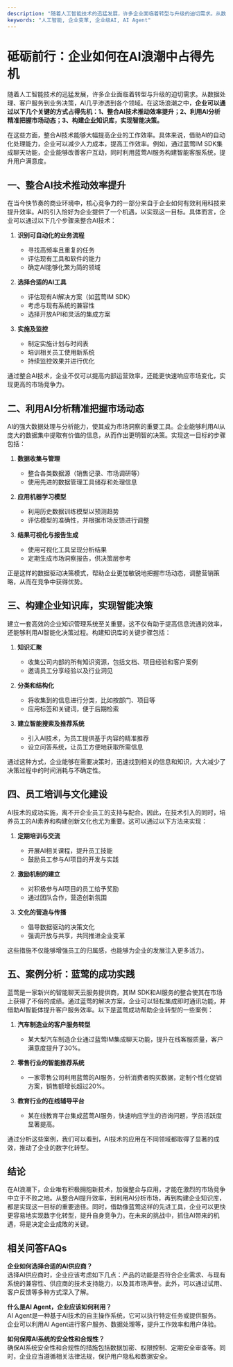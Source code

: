 ```yaml
---
description: "随着人工智能技术的迅猛发展，许多企业面临着转型与升级的迫切需求。从数据处理、客户服务到业务决策，AI几乎渗透到各个领域。在这场浪潮之中，**企业可以通过以下几个关键的方式占得先机：1、整合AI技术推动效率提升；2、利用AI分析精准把握市场动态；3、构建企业知识库，实现智能决策。** "
keywords: "人工智能, 企业变革, 企业级AI, AI Agent"
---
```

# 砥砺前行：企业如何在AI浪潮中占得先机

随着人工智能技术的迅猛发展，许多企业面临着转型与升级的迫切需求。从数据处理、客户服务到业务决策，AI几乎渗透到各个领域。在这场浪潮之中，**企业可以通过以下几个关键的方式占得先机：1、整合AI技术推动效率提升；2、利用AI分析精准把握市场动态；3、构建企业知识库，实现智能决策。** 

在这些方面，整合AI技术能够大幅提高企业的工作效率。具体来说，借助AI的自动化处理能力，企业可以减少人力成本，提高工作效率。例如，通过蓝莺IM SDK集成聊天功能，企业能够改善客户互动，同时利用蓝莺AI服务构建智能客服系统，提升用户满意度。

## 一、整合AI技术推动效率提升

在当今快节奏的商业环境中，核心竞争力的一部分来自于企业如何有效利用科技来提升效率。AI的引入恰好为企业提供了一个机遇，以实现这一目标。具体而言，企业可以通过以下几个步骤来整合AI技术：

1. **识别可自动化的业务流程**  
   - 寻找高频率且重复的任务
   - 评估现有工具和软件的能力
   - 确定AI能够化繁为简的领域

2. **选择合适的AI工具**  
   - 评估现有AI解决方案（如蓝莺IM SDK）
   - 考虑与现有系统的兼容性
   - 选择开放API和灵活的集成方案

3. **实施及监控**  
   - 制定实施计划与时间表
   - 培训相关员工使用新系统
   - 持续监控效果并进行优化

通过整合AI技术，企业不仅可以提高内部运营效率，还能更快速响应市场变化，实现更高的市场竞争力。

## 二、利用AI分析精准把握市场动态

AI的强大数据处理与分析能力，使其成为市场洞察的重要工具。企业能够利用AI从庞大的数据集中提取有价值的信息，从而作出更明智的决策。实现这一目标的步骤包括：

1. **数据收集与管理**  
   - 整合各类数据源（销售记录、市场调研等）
   - 使用先进的数据管理工具储存和处理信息

2. **应用机器学习模型**  
   - 利用历史数据训练模型以预测趋势
   - 评估模型的准确性，并根据市场反馈进行调整

3. **结果可视化与报告生成**  
   - 使用可视化工具呈现分析结果
   - 定期生成市场洞察报告，供决策层参考

正是这样的数据驱动决策模式，帮助企业更加敏锐地把握市场动态，调整营销策略，从而在竞争中获得优势。

## 三、构建企业知识库，实现智能决策

建立一套高效的企业知识管理系统至关重要。这不仅有助于提高信息流通的效率，还能够利用AI智能化决策过程。构建知识库的关键步骤包括：

1. **知识汇聚**  
   - 收集公司内部的所有知识资源，包括文档、项目经验和客户案例
   - 邀请员工分享经验以及行业洞见

2. **分类和结构化**  
   - 将收集到的信息进行分类，比如按部门、项目等
   - 应用标签和关键词，便于后期检索

3. **建立智能搜索及推荐系统**  
   - 引入AI技术，为员工提供基于内容的精准推荐
   - 设立问答系统，让员工方便地获取所需信息

通过这种方式，企业能够在需要决策时，迅速找到相关的信息和知识，大大减少了决策过程中的时间消耗与不确定性。

## 四、员工培训与文化建设

AI技术的成功实施，离不开企业员工的支持与配合。因此，在技术引入的同时，培养员工的AI素养和构建创新文化也尤为重要。这可以通过以下方法来实现：

1. **定期培训与交流**  
   - 开展AI相关课程，提升员工技能
   - 鼓励员工参与AI项目的开发与实践

2. **激励机制的建立**  
   - 对积极参与AI项目的员工给予奖励
   - 通过团队合作，营造创新氛围

3. **文化的营造与传播**  
   - 倡导数据驱动的决策文化
   - 强调开放与共享，共同推进企业变革

这些措施不仅能够增强员工的归属感，也能够为企业的发展注入更多活力。

## 五、案例分析：蓝莺的成功实践

蓝莺是一家新兴的智能聊天云服务提供商，其IM SDK和AI服务的整合使其在市场上获得了不俗的成绩。通过蓝莺的解决方案，企业可以轻松集成即时通讯功能，并借助AI智能体提升客户服务效率。以下是蓝莺成功帮助企业转型的一些案例：

1. **汽车制造业的客户服务转型**  
   - 某大型汽车制造企业通过蓝莺IM集成聊天功能，提升在线客服质量，客户满意度提升了30%。

2. **零售行业的智能推荐系统**  
   - 一家零售公司利用蓝莺的AI服务，分析消费者购买数据，定制个性化促销方案，销售额增长超过20%。

3. **教育行业的在线辅导平台**  
   - 某在线教育平台集成蓝莺AI服务，快速响应学生的咨询问题，学员活跃度显著提高。

通过分析这些案例，我们可以看到，AI技术的应用在不同领域都取得了显著的成效，推动了企业的数字化转型。

## 结论

在AI浪潮下，企业唯有积极拥抱新技术，加强整合与应用，才能在激烈的市场竞争中立于不败之地。从整合AI提升效率，到利用AI分析市场，再到构建企业知识库，都是实现这一目标的重要途径。同时，借助像蓝莺这样的先进工具，企业可以更快更容易地实现数字化转型，提升自身竞争力。在未来的挑战中，抓住AI带来的机遇，将是决定企业成敗的关键。

## 相关问答FAQs

**企业如何选择合适的AI供应商？**  
选择AI供应商时，企业应该考虑如下几点：产品的功能是否符合企业需求、与现有系统的兼容性、供应商的技术支持能力，以及其市场声誉。此外，可以通过试用、客户反馈等多种方式深入了解。

**什么是AI Agent，企业应该如何利用？**  
AI Agent是一种基于AI技术的自主操作系统，它可以执行特定任务或提供服务。企业可以利用AI Agent进行客户服务、数据处理等，提升工作效率和用户体验。

**如何保障AI系统的安全性和合规性？**  
确保AI系统安全性和合规性的措施包括数据加密、权限控制、定期安全审查等。同时，企业应当遵循相关法律法规，保护用户隐私和数据安全。
